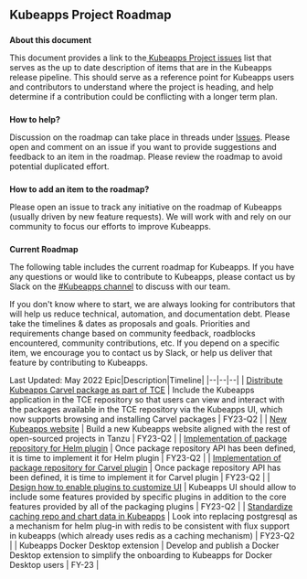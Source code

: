 ## **Kubeapps Project Roadmap**

###

**About this document**

This document provides a link to the[ Kubeapps Project issues](https://github.com/vmware-tanzu/kubeapps/issues) list that serves as the up to date description of items that are in the Kubeapps release pipeline. This should serve as a reference point for Kubeapps users and contributors to understand where the project is heading, and help determine if a contribution could be conflicting with a longer term plan.

###

**How to help?**

Discussion on the roadmap can take place in threads under [Issues](https://github.com/vmware-tanzu/kubeapps/issues). Please open and comment on an issue if you want to provide suggestions and feedback to an item in the roadmap. Please review the roadmap to avoid potential duplicated effort.

###

**How to add an item to the roadmap?**

Please open an issue to track any initiative on the roadmap of Kubeapps (usually driven by new feature requests). We will work with and rely on our community to focus our efforts to improve Kubeapps.

###

**Current Roadmap**

The following table includes the current roadmap for Kubeapps. If you have any questions or would like to contribute to Kubeapps, please contact us by Slack on the [#Kubeapps channel](https://kubernetes.slack.com/messages/kubeapps) to discuss with our team.

If you don't know where to start, we are always looking for contributors that will help us reduce technical, automation, and documentation debt. Please take the timelines & dates as proposals and goals. Priorities and requirements change based on community feedback, roadblocks encountered, community contributions, etc. If you depend on a specific item, we encourage you to contact us by Slack, or help us deliver that feature by contributing to Kubeapps.

Last Updated: May 2022
Epic|Description|Timeline|
|--|--|--|
| [Distribute Kubeapps Carvel package as part of TCE](https://github.com/vmware-tanzu/kubeapps/milestone/40) | Include the Kubeapps application in the TCE repository so that users can view and interact with the packages available in the TCE repository via the Kubeapps UI, which now supports browsing and installing Carvel packages | FY23-Q2 |
| [New Kubeapps website](https://github.com/vmware-tanzu/kubeapps/milestone/37) | Build a new Kubeapps website aligned with the rest of open-sourced projects in Tanzu | FY23-Q2 |
| [Implementation of package repository for Helm plugin](https://github.com/vmware-tanzu/kubeapps/milestone/42) | Once package repository API has been defined, it is time to implement it for Helm plugin | FY23-Q2 |
| [Implementation of package repository for Carvel plugin](https://github.com/vmware-tanzu/kubeapps/milestone/43) | Once package repository API has been defined, it is time to implement it for Carvel plugin | FY23-Q2 |
| [Design how to enable plugins to customize UI](https://github.com/vmware-tanzu/kubeapps/milestone/46) | Kubeapps UI should allow to include some features provided by specific plugins in addition to the core features provided by all of the packaging plugins | FY23-Q2 |
| [Standardize caching repo and chart data in Kubeapps](https://github.com/vmware-tanzu/kubeapps/milestone/45) | Look into replacing postgresql as a mechanism for helm plug-in with redis to be consistent with flux support in kubeapps (which already uses redis as a caching mechanism) | FY23-Q2 |
| Kubeapps Docker Desktop extension | Develop and publish a Docker Desktop extension to simplify the onboarding to Kubeapps for Docker Desktop users | FY-23 |
